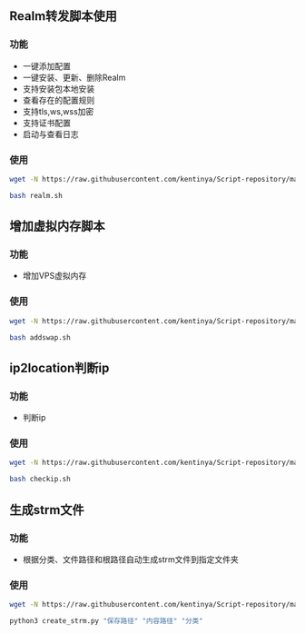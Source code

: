 ## Realm转发脚本使用
### 功能
- 一键添加配置
- 一键安装、更新、删除Realm
- 支持安装包本地安装
- 查看存在的配置规则
- 支持tls,ws,wss加密
- 支持证书配置
- 启动与查看日志
### 使用
``` bash
wget -N https://raw.githubusercontent.com/kentinya/Script-repository/main/Realm/realm.sh && chmod +x realm.sh
```
``` bash
bash realm.sh
```
## 增加虚拟内存脚本
### 功能
- 增加VPS虚拟内存
### 使用
```bash
wget -N https://raw.githubusercontent.com/kentinya/Script-repository/main/addswap/addswap.sh && chmod +x addswap.sh
```
``` bash
bash addswap.sh
```

## ip2location判断ip
### 功能
- 判断ip

### 使用
```bash
wget -N https://raw.githubusercontent.com/kentinya/Script-repository/main/ip2location/checkip.sh && chmod +x checkip.sh
```
``` bash
bash checkip.sh
```
## 生成strm文件

### 功能
- 根据分类、文件路径和根路径自动生成strm文件到指定文件夹

### 使用
```bash
wget -N https://raw.githubusercontent.com/kentinya/Script-repository/main/creat_strm/create_strm.py && chmod +x create_strm.py
```
``` bash
python3 create_strm.py "保存路径" "内容路径" "分类"
```

